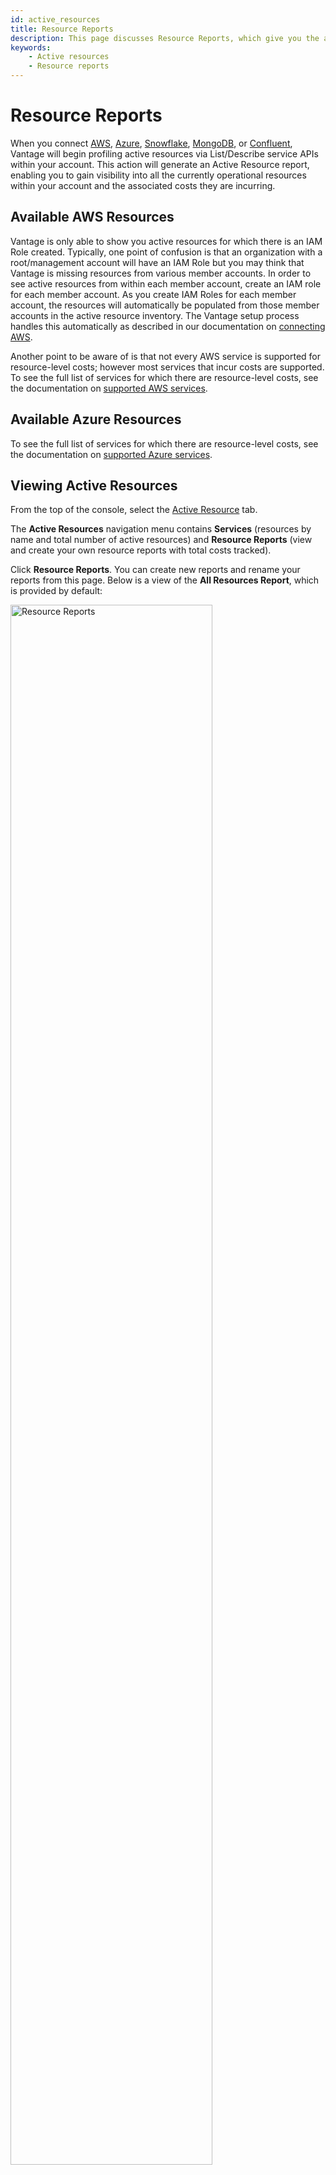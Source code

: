 ```yaml
---
id: active_resources
title: Resource Reports
description: This page discusses Resource Reports, which give you the ability to view and filter resources and see associated cost information for active resources across multiple services and providers, including AWS, Azure, Snowflake, MongoDB Atlas, and Confluent.
keywords:
    - Active resources
    - Resource reports
---
```


# Resource Reports

When you connect [AWS](/connecting_aws), [Azure](/connecting_azure), [Snowflake](/connecting_snowflake), [MongoDB](/connecting_mongodb-atlas), or [Confluent](/connecting_confluent), Vantage will begin profiling active resources via List/Describe service APIs within your account. This action will generate an Active Resource report, enabling you to gain visibility into all the currently operational resources within your account and the associated costs they are incurring. 

## Available AWS Resources

Vantage is only able to show you active resources for which there is an IAM Role created. Typically, one point of confusion is that an organization with a root/management account will have an IAM Role but you may think that Vantage is missing resources from various member accounts. In order to see active resources from within each member account, create an IAM role for each member account. As you create IAM Roles for each member account, the resources will automatically be populated from those member accounts in the active resource inventory. The Vantage setup process handles this automatically as described in our documentation on [connecting AWS](/connecting_aws).

Another point to be aware of is that not every AWS service is supported for resource-level costs; however most services that incur costs are supported. To see the full list of services for which there are resource-level costs, see the documentation on [supported AWS services](/supported_services).

## Available Azure Resources

To see the full list of services for which there are resource-level costs, see the documentation on [supported Azure services](/azure_supported_services).

## Viewing Active Resources

From the top of the console, select the [Active Resource](https://console.vantage.sh/services) tab. 

The **Active Resources** navigation menu contains **Services** (resources by name and total number of active resources) and **Resource Reports** (view and create your own resource reports with total costs tracked).  

Click **Resource Reports**. You can create new reports and rename your reports from this page. Below is a view of the **All Resources Report**, which is provided by default:

<div style={{display:"flex", justifyContent:"center"}}>
    <img alt="Resource Reports" width="80%" src="/img/resource-report.png" />
</div>

## Filtering Resources

Once you have selected **New Report** or started browsing the "All Resources Report", you will be able to filter the list of resources by various dimensions. You can use these filters to create reports including:

- Resources across AWS services that match a certain AWS tag
- Resources within a specific AWS member account
- All AWS EC2 instances which are `m5.large`
- All Snowflake queries belonging to a label

<div style={{display:"flex", justifyContent:"center"}}>
    <img alt="Resource Report Filter" width="60%" src="/img/resource-report-filter.png" />
</div>

A resource report is a collection of active resources consisting of:

- A name
- A set of configurable filters which include:
  - Provider
  - Region (for AWS only)
  - Account
  - Resource type (EC2 instances, S3 Buckets, etc)
  - Label
  - UUID (also known as ARN for AWS)
  - Metadata
  - Tag

### Resource Syncing

Active resources are synced for each Workspace at least once every 24 hours. Vantage syncs all tags specific to a service.

## Drilling into Resources

Each resource is linked to a page which further drills into its costs. You may click into any resource to see a detailed view of its costs over time as well as metadata and get a link to open that resource in the AWS, Azure, Snowflake, or MongoDB Atlas console. The image below shows an AWS Lambda resource which has been drilled into from a Resource Report:

<div style={{display:"flex", justifyContent:"center"}}>
    <img alt="Resource Report Drill Down" width="80%" src="/img/resource-report-click.png" />
</div>

## Rightsizing with CloudWatch Metrics

Vantage attempts to give you high-fidelity charts for CloudWatch metrics for certain resources. On resources that support CloudWatch metrics there will be a tab entitled "CloudWatch Metrics" that you can click on and see metrics in-line like below. These metrics are useful for rightsizing servers and databases based on utilization.

<div style={{display:"flex", justifyContent:"center"}}>
    <img alt="Resource Report Drill Down" width="80%" src="/img/cloudwatch-metrics.png" />
</div>

CloudWatch metrics are configured automatically per resource when you connect an AWS account to Vantage. The services that support Cloudwatch metrics are:

- EC2
- RDS
- S3
- ECS
- Fargate

To inquire about support for Cloudwatch Metrics for other services, or for monitoring support for GCP please contact support@vantage.sh.
